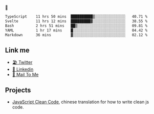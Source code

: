 🤔


<!--START_SECTION:waka-->

```txt
TypeScript    11 hrs 50 mins  ██████████▒░░░░░░░░░░░░░░   40.71 %
Svelte        11 hrs 12 mins  █████████▓░░░░░░░░░░░░░░░   38.55 %
Bash          2 hrs 51 mins   ██▒░░░░░░░░░░░░░░░░░░░░░░   09.81 %
YAML          1 hr 17 mins    █░░░░░░░░░░░░░░░░░░░░░░░░   04.42 %
Markdown      36 mins         ▓░░░░░░░░░░░░░░░░░░░░░░░░   02.12 %
```

<!--END_SECTION:waka-->

## Link me

- [🏖️ Twitter](https://twitter.com/yuetong3yu)
- [🧳 Linkedin](https://www.linkedin.com/in/yuetong3yu)
- [📧 Mail To Me](mailto:yuetong3yu@gmail.com)


## Projects 

- [JavaScript Clean Code](https://js-clean-code-cn.vercel.app/), chinese translation for how to write clean js code.
